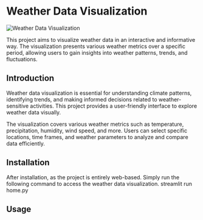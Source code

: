 # Weather Data Visualization

![Weather Data Visualization](weather_visualization.png)

This project aims to visualize weather data in an interactive and informative way. The visualization presents various weather metrics over a specific period, allowing users to gain insights into weather patterns, trends, and fluctuations.

## Introduction

Weather data visualization is essential for understanding climate patterns, identifying trends, and making informed decisions related to weather-sensitive activities. This project provides a user-friendly interface to explore weather data visually.

The visualization covers various weather metrics such as temperature, precipitation, humidity, wind speed, and more. Users can select specific locations, time frames, and weather parameters to analyze and compare data efficiently.

## Installation

After installation, as the project is entirely web-based. Simply run the following command to access the weather data visualization.
streamlit run home.py

## Usage